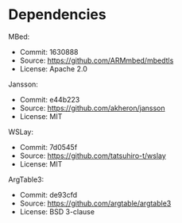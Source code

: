 # Dependencies

MBed:

  - Commit: 1630888
  - Source: https://github.com/ARMmbed/mbedtls
  - License: Apache 2.0
  
Jansson:

  - Commit: e44b223
  - Source: https://github.com/akheron/jansson
  - License: MIT

WSLay:

  - Commit: 7d0545f
  - Source: https://github.com/tatsuhiro-t/wslay
  - License: MIT

ArgTable3:

  - Commit: de93cfd
  - Source: https://github.com/argtable/argtable3
  - License: BSD 3-clause
